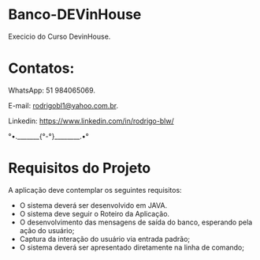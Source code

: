 # Banco-DEVinHouse

Execicio do Curso DevinHouse. 

# Contatos:

WhatsApp: 51 984065069.

E-mail: rodrigobl1@yahoo.com.br.

Linkedin: https://www.linkedin.com/in/rodrigo-blw/

°•._______{°-°}________.•°

# Requisitos do Projeto
A aplicação deve contemplar os seguintes requisitos:
- O sistema deverá ser desenvolvido em JAVA.
- O sistema deve seguir o Roteiro da Aplicação.
- O desenvolvimento das mensagens de saída do banco, esperando pela ação do usuário;
- Captura da interação do usuário via entrada padrão;
- O sistema deverá ser apresentado diretamente na linha de comando;
